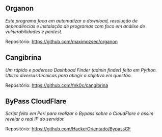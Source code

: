 ## Organon
*Este programa foca em automatizar o download, resolução de dependências e instalação de programas com foco em análise de vulnerabilidades e pentest.*  

Repositório: https://github.com/maximozsec/organon  

## Cangibrina
*Um rápido e poderoso Dashboad Finder (admin finder) feito em Python. Utiliza diversas técnicas para atingir o objetivo em questão.*  

Repositório: https://github.com/fnk0c/cangibrina  

## ByPass CloudFlare
*Script feito em Perl para realizar o Bypass sobre o CloudFlare e assim revelar o real IP do servidor.*  

Repositório: https://github.com/HackerOrientado/BypassCF  

